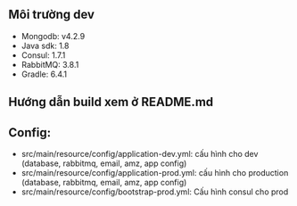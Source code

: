 ## Môi trường dev
- Mongodb: v4.2.9
- Java sdk: 1.8
- Consul: 1.7.1
- RabbitMQ: 3.8.1
- Gradle: 6.4.1

## Hướng dẫn build xem ở README.md
## Config:
- src/main/resource/config/application-dev.yml: cấu hình cho dev (database, rabbitmq, email, amz, app config)
- src/main/resource/config/application-prod.yml: cấu hình cho production (database, rabbitmq, email, amz, app config)
- src/main/resource/config/bootstrap-prod.yml: Cấu hình consul cho prod
